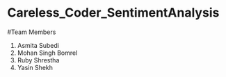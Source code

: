# Careless_Coder_SentimentAnalysis

#Team Members
1. Asmita Subedi
2. Mohan Singh Bomrel
3. Ruby Shrestha
4. Yasin Shekh
